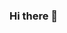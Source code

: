 ### Hi there 👋

<!--
**The-Heyman/The-Heyman** is a ✨ _special_ ✨ repository because its `README.md` (this file) appears on your GitHub profile.

Here are some ideas to get you started:

- 🔭 I’m currently working on a new cross platform mobile app using Xamarin framework with C#  in my spare time.
- 🌱 So out of curiousity I decided to try out apple's new SwiftUI framework and ended up publishing my 1st iOS App to the App Store 😀
- 👯 I’m looking to collaborate on interesting python projects
- 📫 How to reach me: Connect on LinkedIn (https://www.linkedin.com/in/alex-gameli-heyman-1a556070/)
- ⚡ Fun fact: I used to DJ in my university's Friday bar 😀
-->
